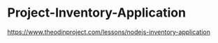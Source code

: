 # Project-Inventory-Application
https://www.theodinproject.com/lessons/nodejs-inventory-application
